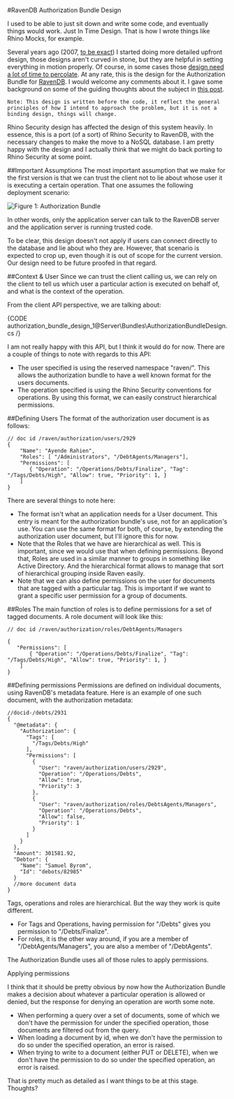 #RavenDB Authorization Bundle Design

I used to be able to just sit down and write some code, and eventually things would work. Just In Time Design. That is how I wrote things like Rhino Mocks, for example.

Several years ago (2007, [to be exact](http://ayende.com/blog/2958/a-vision-of-enterprise-platform-security-infrastructure)) I started doing more detailed upfront design, those designs aren't curved in stone, but they are helpful in setting everything in motion properly. Of course, in some cases those [design need a lot of time to percolate](http://ayende.com/blog/3897/designing-a-document-database). At any rate, this is the design for the Authorization Bundle for [RavenDB](http://ravendb.net/). I would welcome any comments about it. I gave some background on some of the guiding thoughts about the subject in [this post](http://ayende.com/blog/4559/real-world-authorization-implementation-considerations).

    Note: This design is written before the code, it reflect the general principles of how I intend to approach the problem, but it is not a binding design, things will change.

Rhino Security design has affected the design of this system heavily. In essence, this is a port (of a sort) of Rhino Security to RavenDB, with the necessary changes to make the move to a NoSQL database. I am pretty happy with the design and I actually think that we might do back porting to Rhino Security at some point.

##Important Assumptions
The most important assumption that we make for the first version is that we can trust the client not to lie about whose user it is executing a certain operation. That one assumes the following deployment scenario:

![Figure 1: Authorization Bundle](/images/authorization_bundle_faq.png)

In other words, only the application server can talk to the RavenDB server and the application server is running trusted code.

To be clear, this design doesn't not apply if users can connect directly to the database and lie about who they are. However, that scenario is expected to crop up, even though it is out of scope for the current version. Our design need to be future proofed in that regard.

##Context & User
Since we can trust the client calling us, we can rely on the client to tell us which user a particular action is executed on behalf of, and what is the context of the operation.

From the client API perspective, we are talking about:

{CODE authorization_bundle_design_1@Server\Bundles\AuthorizationBundleDesign.cs /}

I am not really happy with this API, but I think it would do for now. There are a couple of things to note with regards to this API:

* The user specified is using the reserved namespace "raven/". This allows the authorization bundle to have a well known format for the users documents.
* The operation specified is using the Rhino Security conventions for operations. By using this format, we can easily construct hierarchical permissions.

##Defining Users
The format of the authorization user document is as follows:

    // doc id /raven/authorization/users/2929
    {
        "Name": "Ayende Rahien",
        "Roles": [ "/Administrators", "/DebtAgents/Managers"],
        "Permissions": [
           { "Operation": "/Operations/Debts/Finalize", "Tag": "/Tags/Debts/High", "Allow": true, "Priority": 1, }
        ]
    }

There are several things to note here:

* The format isn't what an application needs for a User document. This entry is meant for the authorization bundle's use, not for an application's use. You can use the same format for both, of course, by extending the authorization user document, but I'll ignore this for now.
* Note that the Roles that we have are hierarchical as well. This is important, since we would use that when defining permissions. Beyond that, Roles are used in a similar manner to groups in something like Active Directory. And the hierarchical format allows to manage that sort of hierarchical grouping inside Raven easily.
* Note that we can also define permissions on the user for documents that are tagged with a particular tag. This is important if we want to grant a specific user permission for a group of documents.

##Roles
The main function of roles is to define permissions for a set of tagged documents. A role document will look like this:

    // doc id /raven/authorization/roles/DebtAgents/Managers

    {
       "Permissions": [
           { "Operation": "/Operations/Debts/Finalize", "Tag": "/Tags/Debts/High", "Allow": true, "Priority": 1, }
        ]
    }

##Defining permissions
Permissions are defined on individual documents, using RavenDB's metadata feature. Here is an example of one such document, with the authorization metadata:

    //docid-/debts/2931
    {
      "@metadata": {
        "Authorization": {
          "Tags": [
            "/Tags/Debts/High"
          ],
          "Permissions": [
            {
              "User": "raven/authorization/users/2929",
              "Operation": "/Operations/Debts",
              "Allow": true,
              "Priority": 3
            },
            {
              "User": "raven/authorization/roles/DebtsAgents/Managers",
              "Operation": "/Operations/Debts",
              "Allow": false,
              "Priority": 1
            }
          ]
        }
      },
      "Amount": 301581.92,
      "Debtor": {
        "Name": "Samuel Byrom",
        "Id": "debots/82985"
      }
      //more document data
    }

Tags, operations and roles are hierarchical. But the way they work is quite different.

* For Tags and Operations, having permission for "/Debts" gives you permission to "/Debts/Finalize".
* For roles, it is the other way around, if you are a member of "/DebtAgents/Managers", you are also a member of "/DebtAgents".

The Authorization Bundle uses all of those rules to apply permissions.

Applying permissions

I think that it should be pretty obvious by now how the Authorization Bundle makes a decision about whatever a particular operation is allowed or denied, but the response for denying an operation are worth some note.

* When performing a query over a set of documents, some of which we don't have the permission for under the specified operation, those documents are filtered out from the query.
* When loading a document by id, when we don't have the permission to do so under the specified operation, an error is raised.
* When trying to write to a document (either PUT or DELETE), when we don't have the permission to do so under the specified operation, an error is raised.

That is pretty much as detailed as I want things to be at this stage. Thoughts?